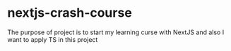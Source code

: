 # nextjs-crash-course
The purpose of project is to start my learning curse with NextJS and also I want to apply TS in this project
